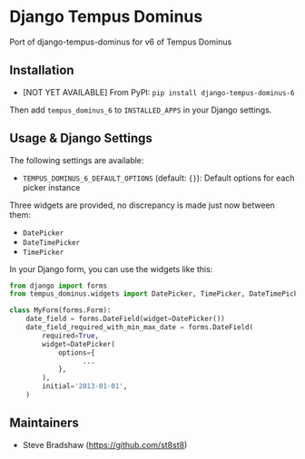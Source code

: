 # Django Tempus Dominus

Port of django-tempus-dominus for v6 of Tempus Dominus

## Installation

* [NOT YET AVAILABLE] From PyPI: `pip install django-tempus-dominus-6`

Then add `tempus_dominus_6` to `INSTALLED_APPS` in your Django settings.

## Usage & Django Settings

The following settings are available:

* `TEMPUS_DOMINUS_6_DEFAULT_OPTIONS` (default: `{}`): Default options for each picker instance

Three widgets are provided, no discrepancy is made just now between them:

* `DatePicker`
* `DateTimePicker`
* `TimePicker`

In your Django form, you can use the widgets like this:

```python
from django import forms
from tempus_dominus.widgets import DatePicker, TimePicker, DateTimePicker

class MyForm(forms.Form):
    date_field = forms.DateField(widget=DatePicker())
    date_field_required_with_min_max_date = forms.DateField(
        required=True,
        widget=DatePicker(
            options={
                  ...
            },
        ),
        initial='2013-01-01',
    )
   ```

## Maintainers

* Steve Bradshaw (https://github.com/st8st8)

